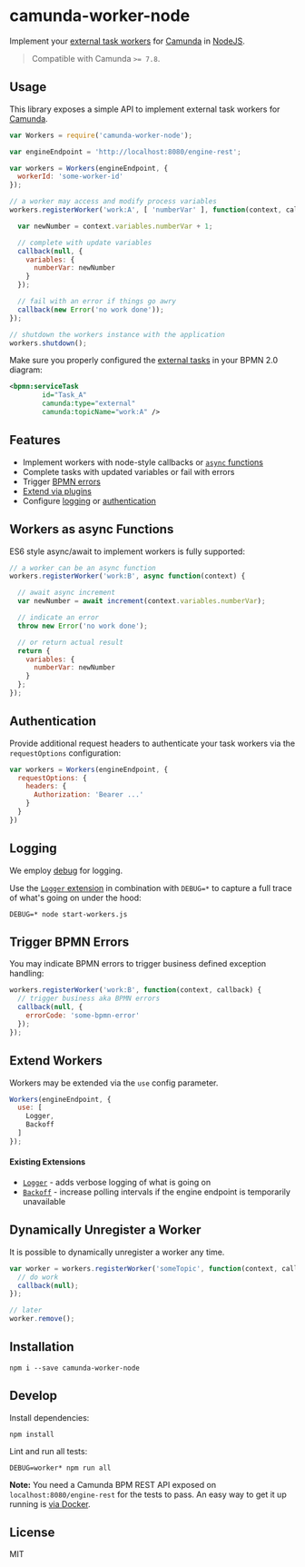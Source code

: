 # camunda-worker-node

Implement your [external task workers](https://docs.camunda.org/manual/latest/user-guide/process-engine/external-tasks/) for [Camunda](http://camunda.org) in [NodeJS](https://nodejs.org/).

> Compatible with Camunda `>= 7.8`.


## Usage

This library exposes a simple API to implement external task workers for [Camunda](http://camunda.org).

```javascript
var Workers = require('camunda-worker-node');

var engineEndpoint = 'http://localhost:8080/engine-rest';

var workers = Workers(engineEndpoint, {
  workerId: 'some-worker-id'
});

// a worker may access and modify process variables
workers.registerWorker('work:A', [ 'numberVar' ], function(context, callback) {

  var newNumber = context.variables.numberVar + 1;

  // complete with update variables
  callback(null, {
    variables: {
      numberVar: newNumber
    }
  });

  // fail with an error if things go awry
  callback(new Error('no work done'));
});

// shutdown the workers instance with the application
workers.shutdown();
```

Make sure you properly configured the [external tasks](https://docs.camunda.org/manual/latest/user-guide/process-engine/external-tasks/) in your BPMN 2.0 diagram:

```xml
<bpmn:serviceTask
        id="Task_A"
        camunda:type="external"
        camunda:topicName="work:A" />
```


## Features

* Implement workers with node-style callbacks or [`async` functions](#workers-as-async-functions)
* Complete tasks with updated variables or fail with errors
* Trigger [BPMN errors](#trigger-bpmn-error)
* [Extend via plugins](#extend-workers)
* Configure [logging](#logging) or [authentication](#authentication)


## Workers as async Functions

ES6 style async/await to implement workers is fully supported:

```javascript
// a worker can be an async function
workers.registerWorker('work:B', async function(context) {

  // await async increment
  var newNumber = await increment(context.variables.numberVar);

  // indicate an error
  throw new Error('no work done');

  // or return actual result
  return {
    variables: {
      numberVar: newNumber
    }
  };
});
```


## Authentication

Provide additional request headers to authenticate your task workers via the `requestOptions` configuration:

```javascript
var workers = Workers(engineEndpoint, {
  requestOptions: {
    headers: {
      Authorization: 'Bearer ...'
    }
  }
})
```


## Logging

We employ [debug](https://www.npmjs.com/package/debug) for logging.

Use the [`Logger` extension](./lib/logger.js) in combination with `DEBUG=*` to capture a full trace of what's going on under the hood:

```
DEBUG=* node start-workers.js
```


## Trigger BPMN Errors

You may indicate BPMN errors to trigger business defined exception handling:

```javascript
workers.registerWorker('work:B', function(context, callback) {
  // trigger business aka BPMN errors
  callback(null, {
    errorCode: 'some-bpmn-error'
  });
});
```


## Extend Workers

Workers may be extended via the `use` config parameter.

```javascript
Workers(engineEndpoint, {
  use: [
    Logger,
    Backoff
  ]
});
```

#### Existing Extensions

* [`Logger`](./lib/logger.js) - adds verbose logging of what is going on
* [`Backoff`](./lib/backoff.js) - increase polling intervals if the engine endpoint is temporarily unavailable


## Dynamically Unregister a Worker

It is possible to dynamically unregister a worker any time.

```javascript
var worker = workers.registerWorker('someTopic', function(context, callback) {
  // do work
  callback(null);
});

// later
worker.remove();
```


## Installation

```
npm i --save camunda-worker-node
```


## Develop

Install dependencies:

```
npm install
```

Lint and run all tests:

```
DEBUG=worker* npm run all
```

__Note:__ You need a Camunda BPM REST API exposed on `localhost:8080/engine-rest` for the tests to pass. An easy way to get it up running is [via Docker](https://github.com/camunda/docker-camunda-bpm-platform#get-started).


## License

MIT
